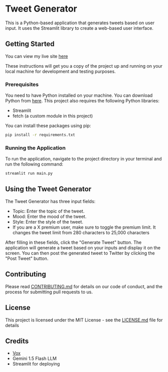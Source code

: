 # Tweet Generator

This is a Python-based application that generates tweets based on user input. It uses the Streamlit library to create a web-based user interface.

## Getting Started
You can view my live site [here](https://tweet-generator-ai.streamlit.app/)

These instructions will get you a copy of the project up and running on your local machine for development and testing purposes.

### Prerequisites

You need to have Python installed on your machine. You can download Python from [here](https://www.python.org/downloads/). This project also requires the following Python libraries:

- Streamlit
- fetch (a custom module in this project)

You can install these packages using pip:

```bash
pip install -r requirements.txt
```

### Running the Application

To run the application, navigate to the project directory in your terminal and run the following command:

```bash
streamlit run main.py
```

## Using the Tweet Generator

The Tweet Generator has three input fields:

- Topic: Enter the topic of the tweet.
- Mood: Enter the mood of the tweet.
- Style: Enter the style of the tweet.
- If you are a X premium user, make sure to toggle the premium limit. It changes the tweet limit from 280 characters to 25,000 characters

After filling in these fields, click the "Generate Tweet" button. The application will generate a tweet based on your inputs and display it on the screen. You can then post the generated tweet to Twitter by clicking the "Post Tweet" button.

## Contributing

Please read [CONTRIBUTING.md](https://github.com/vox-hunter/AI-Tweet-Generator/blob/main/CONTRIBUTING.md) for details on our code of conduct, and the process for submitting pull requests to us.

## License

This project is licensed under the MIT License - see the [LICENSE.md](https://github.com/vox-hunter/AI-Tweet-Generator/blob/main/LICENSE) file for details

## Credits
- [Vox](https://github.com/vox-hunter)
- Gemini 1.5 Flash LLM
- Streamlit for deploying